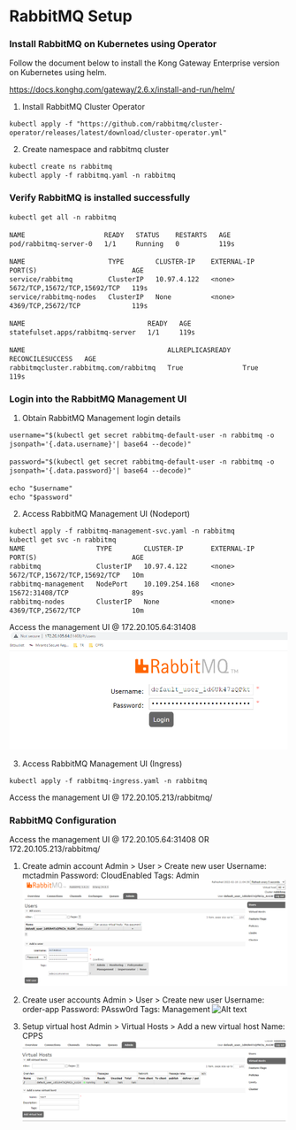 # RabbitMQ Setup

### Install RabbitMQ on Kubernetes using Operator

Follow the document below to install the Kong Gateway Enterprise version on Kubernetes using helm.

https://docs.konghq.com/gateway/2.6.x/install-and-run/helm/
1. Install RabbitMQ Cluster Operator
```
kubectl apply -f "https://github.com/rabbitmq/cluster-operator/releases/latest/download/cluster-operator.yml"
```
2. Create namespace and rabbitmq cluster
```
kubectl create ns rabbitmq
kubectl apply -f rabbitmq.yaml -n rabbitmq
```
### Verify RabbitMQ is installed successfully
```
kubectl get all -n rabbitmq

NAME                    READY   STATUS    RESTARTS   AGE
pod/rabbitmq-server-0   1/1     Running   0          119s

NAME                     TYPE        CLUSTER-IP    EXTERNAL-IP   PORT(S)                        AGE
service/rabbitmq         ClusterIP   10.97.4.122   <none>        5672/TCP,15672/TCP,15692/TCP   119s
service/rabbitmq-nodes   ClusterIP   None          <none>        4369/TCP,25672/TCP             119s

NAME                               READY   AGE
statefulset.apps/rabbitmq-server   1/1     119s

NAME                                    ALLREPLICASREADY   RECONCILESUCCESS   AGE
rabbitmqcluster.rabbitmq.com/rabbitmq   True               True               119s
```

### Login into the RabbitMQ Management UI
1. Obtain RabbitMQ Management login details
```
username="$(kubectl get secret rabbitmq-default-user -n rabbitmq -o jsonpath='{.data.username}'| base64 --decode)"

password="$(kubectl get secret rabbitmq-default-user -n rabbitmq -o jsonpath='{.data.password}'| base64 --decode)"

echo "$username" 
echo "$password" 
```
2. Access RabbitMQ Management UI (Nodeport)
```
kubectl apply -f rabbitmq-management-svc.yaml -n rabbitmq
kubectl get svc -n rabbitmq
NAME                  TYPE        CLUSTER-IP       EXTERNAL-IP   PORT(S)                        AGE
rabbitmq              ClusterIP   10.97.4.122      <none>        5672/TCP,15672/TCP,15692/TCP   10m
rabbitmq-management   NodePort    10.109.254.168   <none>        15672:31408/TCP                89s
rabbitmq-nodes        ClusterIP   None             <none>        4369/TCP,25672/TCP             10m
```
Access the management UI @ 172.20.105.64:31408
![Alt text](./images/1-managementui-login.png?raw=true "Title")

3. Access RabbitMQ Management UI (Ingress)
```
kubectl apply -f rabbitmq-ingress.yaml -n rabbitmq
```
Access the management UI @ 172.20.105.213/rabbitmq/

### RabbitMQ Configuration
Access the management UI @ 172.20.105.64:31408 OR 172.20.105.213/rabbitmq/
1. Create admin account
Admin > User > Create new user 
Username: mctadmin
Password: CloudEnabled
Tags: Admin
![Alt text](./images/2-admin-user-creation.png?raw=true "Title")

2. Create user accounts
Admin > User > Create new user 
Username: order-app
Password: PAssw0rd
Tags: Management
![Alt text](./images/2-user-creation.png?raw=true "Title")

3. Setup virtual host
Admin > Virtual Hosts > Add a new virtual host
Name: CPPS
![Alt text](./images/4-virtualhost.png?raw=true "Title")
